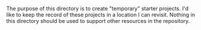 The purpose of this directory is to create "temporary" starter projects. I'd like to keep the record of these projects in a location I can revisit. Nothing in this directory should be used to support other resources in the repository. 